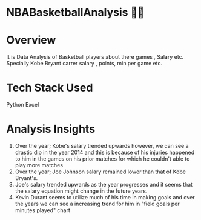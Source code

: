 # NBABasketballAnalysis 🏀🎯


# Overview
It is Data Analysis of Basketball players about there games , Salary etc. Specially Kobe Bryant carrer salary , points, min per game etc.

# Tech Stack Used
Python
Excel

# Analysis Insights
1. Over the year; Kobe's salary trended upwards however, we can see a drastic dip in the year 2014 and this is because of his injuries happened to him in the games on his prior matches for which he couldn't able to play more matches
2. Over the year; Joe Johnson salary remained lower than that of Kobe Bryant's.
3. Joe's salary trended upwards as the year progresses and it seems that the salary equation might change in the future years.
4. Kevin Durant seems to utilize much of his time in making goals and over the years we can see a increasing trend for him in "field goals per minutes played" chart
